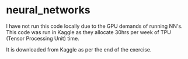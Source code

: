# neural_networks

I have not run this code locally due to the GPU demands of running NN's. This code was run in Kaggle as they allocate 30hrs per week of TPU (Tensor Processing Unit) time.

It is downloaded from Kaggle as per the end of the exercise.